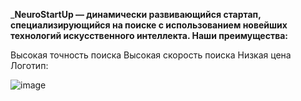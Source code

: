 _____NeuroStartUp — динамически развивающийся стартап, специализирующийся на поиске с использованием новейших технологий искусственного интеллекта. Наши преимущества:____

Высокая точность поиска
Высокая скорость поиска
Низкая цена
Логотип:

![image](https://user-images.githubusercontent.com/96749252/157616117-1103d3ae-7e4b-4a51-97fe-ee5419063f39.png)





